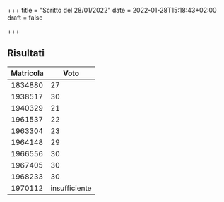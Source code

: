 +++
title = "Scritto del 28/01/2022"
date = 2022-01-28T15:18:43+02:00
draft = false

+++

## Risultati

| Matricola | Voto          |
| --------- | ------------- |
|1834880					|			27|
|1938517					|			30|
|1940329					|			21|
|1961537					|			22|
|1963304					|			23|
|1964148					|			29|
|1966556					|			30|
|1967405					|			30|
|1968233					|			30|
|1970112					|			insufficiente|
